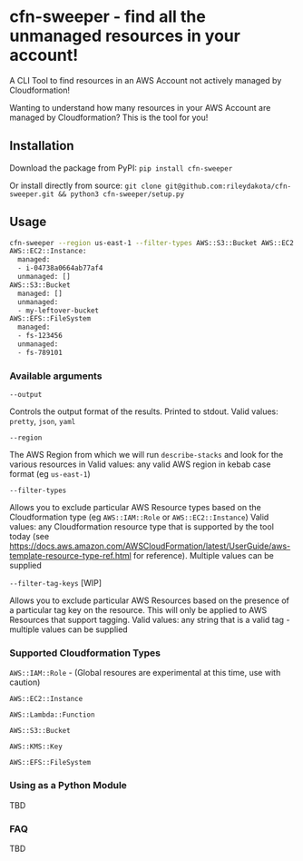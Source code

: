 # cfn-sweeper - find all the unmanaged resources in your account!
A CLI Tool to find resources in an AWS Account not actively managed by Cloudformation!

Wanting to understand how many resources in your AWS Account are managed by Cloudformation? This is the tool for you!

## Installation

Download the package from PyPI:
```pip install cfn-sweeper```

Or install directly from source:
```git clone git@github.com:rileydakota/cfn-sweeper.git && python3 cfn-sweeper/setup.py```

## Usage

```bash
cfn-sweeper --region us-east-1 --filter-types AWS::S3::Bucket AWS::EC2::Instance AWS::EFS::FileSystem
AWS::EC2::Instance:
  managed:
  - i-04738a0664ab77af4
  unmanaged: []
AWS::S3::Bucket
  managed: []
  unmanaged:
  - my-leftover-bucket
AWS::EFS::FileSystem
  managed:
  - fs-123456
  unmanaged:
  - fs-789101
```
### Available arguments

`--output`

Controls the output format of the results. Printed to stdout.
Valid values: `pretty`, `json`, `yaml`

`--region`

The AWS Region from which we will run `describe-stacks` and look for the various resources in
Valid values: any valid AWS region in kebab case format (eg `us-east-1`)

`--filter-types`

Allows you to exclude particular AWS Resource types based on the Cloudformation type (eg `AWS::IAM::Role` or `AWS::EC2::Instance`) 
Valid values: any Cloudformation resource type that is supported by the tool today (see https://docs.aws.amazon.com/AWSCloudFormation/latest/UserGuide/aws-template-resource-type-ref.html for reference). Multiple values can be supplied


`--filter-tag-keys` [WIP]

Allows you to exclude particular AWS Resources based on the presence of a particular tag key on the resource. This will only be applied to AWS Resources that support tagging.
Valid values: any string that is a valid tag - multiple values can be supplied

### Supported Cloudformation Types

`AWS::IAM::Role` - (Global resoures are experimental at this time, use with caution)

`AWS::EC2::Instance`

`AWS::Lambda::Function`

`AWS::S3::Bucket`

`AWS::KMS::Key`

`AWS::EFS::FileSystem`

### Using as a Python Module

TBD

### FAQ

TBD
